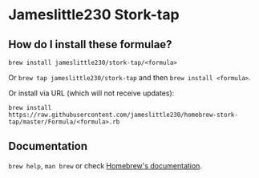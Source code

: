 # Jameslittle230 Stork-tap

## How do I install these formulae?
`brew install jameslittle230/stork-tap/<formula>`

Or `brew tap jameslittle230/stork-tap` and then `brew install <formula>`.

Or install via URL (which will not receive updates):

```
brew install https://raw.githubusercontent.com/jameslittle230/homebrew-stork-tap/master/Formula/<formula>.rb
```

## Documentation
`brew help`, `man brew` or check [Homebrew's documentation](https://docs.brew.sh).
